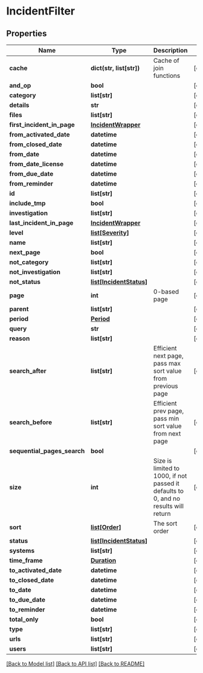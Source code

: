 # IncidentFilter

## Properties
Name | Type | Description | Notes
------------ | ------------- | ------------- | -------------
**cache** | **dict(str, list[str])** | Cache of join functions | [optional] 
**and_op** | **bool** |  | [optional] 
**category** | **list[str]** |  | [optional] 
**details** | **str** |  | [optional] 
**files** | **list[str]** |  | [optional] 
**first_incident_in_page** | [**IncidentWrapper**](IncidentWrapper.md) |  | [optional] 
**from_activated_date** | **datetime** |  | [optional] 
**from_closed_date** | **datetime** |  | [optional] 
**from_date** | **datetime** |  | [optional] 
**from_date_license** | **datetime** |  | [optional] 
**from_due_date** | **datetime** |  | [optional] 
**from_reminder** | **datetime** |  | [optional] 
**id** | **list[str]** |  | [optional] 
**include_tmp** | **bool** |  | [optional] 
**investigation** | **list[str]** |  | [optional] 
**last_incident_in_page** | [**IncidentWrapper**](IncidentWrapper.md) |  | [optional] 
**level** | [**list[Severity]**](Severity.md) |  | [optional] 
**name** | **list[str]** |  | [optional] 
**next_page** | **bool** |  | [optional] 
**not_category** | **list[str]** |  | [optional] 
**not_investigation** | **list[str]** |  | [optional] 
**not_status** | [**list[IncidentStatus]**](IncidentStatus.md) |  | [optional] 
**page** | **int** | 0-based page | [optional] 
**parent** | **list[str]** |  | [optional] 
**period** | [**Period**](Period.md) |  | [optional] 
**query** | **str** |  | [optional] 
**reason** | **list[str]** |  | [optional] 
**search_after** | **list[str]** | Efficient next page, pass max sort value from previous page | [optional] 
**search_before** | **list[str]** | Efficient prev page, pass min sort value from next page | [optional] 
**sequential_pages_search** | **bool** |  | [optional] 
**size** | **int** | Size is limited to 1000, if not passed it defaults to 0, and no results will return | [optional] 
**sort** | [**list[Order]**](Order.md) | The sort order | [optional] 
**status** | [**list[IncidentStatus]**](IncidentStatus.md) |  | [optional] 
**systems** | **list[str]** |  | [optional] 
**time_frame** | [**Duration**](Duration.md) |  | [optional] 
**to_activated_date** | **datetime** |  | [optional] 
**to_closed_date** | **datetime** |  | [optional] 
**to_date** | **datetime** |  | [optional] 
**to_due_date** | **datetime** |  | [optional] 
**to_reminder** | **datetime** |  | [optional] 
**total_only** | **bool** |  | [optional] 
**type** | **list[str]** |  | [optional] 
**urls** | **list[str]** |  | [optional] 
**users** | **list[str]** |  | [optional] 

[[Back to Model list]](README.md#documentation-for-models) [[Back to API list]](README.md#documentation-for-api-endpoints) [[Back to README]](README.md)


